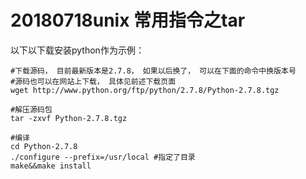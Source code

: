 # 20180718unix 常用指令之tar

以下以下载安装python作为示例：



```shell
#下载源码， 目前最新版本是2.7.8， 如果以后换了， 可以在下面的命令中换版本号
#源码也可以在网站上下载， 具体见前述下载页面
wget http://www.python.org/ftp/python/2.7.8/Python-2.7.8.tgz

#解压源码包
tar -zxvf Python-2.7.8.tgz

#编译
cd Python-2.7.8
./configure --prefix=/usr/local #指定了目录
make&&make install
```

